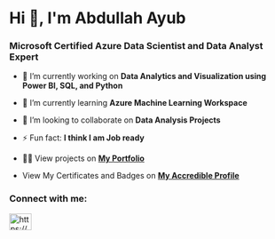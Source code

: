 <h1>Hi 👋, I'm Abdullah Ayub</h1>
<h3>Microsoft Certified Azure Data Scientist and Data Analyst Expert</h3>

- 🔭 I’m currently working on **Data Analytics and Visualization using Power BI, SQL, and Python**

- 🌱 I’m currently learning **Azure Machine Learning Workspace**

- 👯 I’m looking to collaborate on **Data Analysis Projects**

- ⚡ Fun fact: **I think I am Job ready**

- 👨‍💻 View projects on <a href="https://demo.abdullahprofile.uk/" target="blank">**My Portfolio**</a>
- View My Certificates and Badges on <a href="https://www.credential.net/profile/abdullahayub748207/wallet#gs.7nr6dk" target="blank">**My Accredible Profile**</a> 


<h3 align="left">Connect with me:</h3>
<p align="left">
<a href="https://www.linkedin.com/in/abdullah-ayub/" target="blank"><img align="center" src="https://raw.githubusercontent.com/rahuldkjain/github-profile-readme-generator/master/src/images/icons/Social/linked-in-alt.svg" alt="https://www.linkedin.com/in/abdullah-ayub/" height="30" width="40" /></a>
</p>
